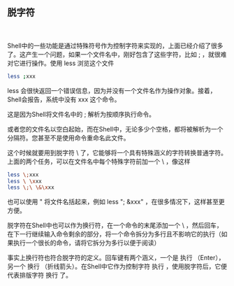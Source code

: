 
## 脱字符

　

Shell中的一些功能是通过特殊符号作为控制字符来实现的，上面已经介绍了很多了。这产生一个问题，如果一个文件名中，刚好包含了这些字符，比如 ; ，就很难对它进行操作。使用 less 浏览这个文件
```sh
less ;xxx
```

less 会很快返回一个错误信息，因为并没有一个文件名作为操作对象。接着，Shell会报告，系统中没有 xxx 这个命令。

这是因为Shell将文件名中的 ; 解析为按顺序执行命令。

或者您的文件名以空白起始，而在Shell中，无论多少个空格，都将被解析为一个分隔符。您甚至不是使用命令重命名此文件。

这个时候就要用到脱字符 \ 了，它能够将一个具有特殊涵义的字符转换普通字符。上面的两个任务，可以在文件名中每个特殊字符前加一个 \ ，像这样
```sh
less \;xxx
less \ \xxx
less \;\ \&\xxx
```
也可以使用 " 将文件名括起来，例如 less "; &xxx" ，在很多情况下，这样甚至更方便。

脱字符在Shell中也可以作为换行符，在一个命令的末尾添加一个 \ ，然后回车，在下一行继续输入命令剩余的部分，将一个命令拆分为多行且不影响它的执行（如果执行一个很长的命令，请将它拆分为多行以便于阅读）



事实上换行符也符合脱字符的定义。回车键有两个涵义，一个是 执行 （Enter），另一个 换行 （折线箭头）。在Shell中它作为控制字符 执行 ，使用脱字符后，它便代表排版字符 换行 了。



